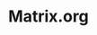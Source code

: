 ---
blog: https://matrix.org/blog
git: https://github.com/matrix-org
logohandle: matrix
sort: matrix
title: Matrix.org
twitter: https://x.com/matrixdotorg
website: https://matrix.org/blog/home/
---